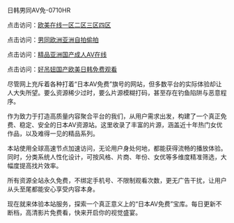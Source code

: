 日韩男同AV免-0710HR

点击访问：<a href="https://heiliaoxqkkct.pages.dev">欧美在线一区二区三区四区</a>

点击访问：<a href="https://heiliaowt0d7p.pages.dev">男同欧洲亚洲自拍偷拍</a>

点击访问：<a href="https://heiliaowt0d7p.pages.dev">精品亚洲国产成人AⅤ在线</a>

点击访问：<a href="https://heiliaoow5kzm.pages.dev">好吊妞国产欧美日韩免费观看</a>


尽管网上充斥着各种打着“日本AV免费”旗号的网站，但多数平台的实际体验却让人大失所望。要么资源稀少过时，要么片源模糊打码，甚至存在钓鱼陷阱与恶意程序。

作为致力于打造高质量内容聚合平台的我们，从用户需求出发，构建了一个真正免费、稳定、安全的日本AV资源站。这里收录了丰富的片源，涵盖近十年热门女优作品，以及难得一见的精品系列。

本站使用全球高速节点加速访问，无论用户身处何地，都能获得流畅的播放体验。同时，分类系统人性化设计，可按风格、片商、年份、女优等多维度精准筛选，大幅度提高找片效率。

所有资源全站永久免费，不绑定手机号、不限制观看次数，更无广告干扰，让用户从头至尾都能安心享受内容本身。

现在就来体验本站服务，探索一个真正意义上的“日本AV免费”宝库。每日更新不断档，高清影片免费看，快来开启你的视觉盛宴。

<span style="display:none;">[Canonical link]( https://github.com/hvt20250710/riben410 ）</span>
